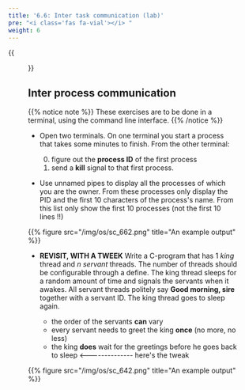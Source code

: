 ```yaml
---
title: '6.6: Inter task communication (lab)'
pre: "<i class='fas fa-vial'></i> "
weight: 6
---
```


{{<figure src="/img/os/header_communication.jpg" title="Source: G.I." >}}

## Inter process communication

{{% notice note %}}
These exercises are to be done in a terminal, using the command line interface.
{{% /notice %}}

* Open two terminals. On one terminal you start a process that takes some minutes to finish. From the other terminal:

  0. figure out the **process ID** of the first process
  0. send a **kill** signal to that first process.

* Use unnamed pipes to display all the processes of which you are the owner. From these processes only display the PID and the first 10 characters of the process's name. From this list only show the first 10 processes (not the first 10 lines !!)

{{% figure src="/img/os/sc_662.png" title="An example output" %}}

* **REVISIT, WITH A TWEEK** Write a C-program that has 1 *king* thread and *n* *servant* threads. The number of threads should be configurable through a define. The king thread sleeps for a random amount of time and signals the servants when it awakes. All servant threads politely say **Good morning, sire** together with a servant ID. The king thread goes to sleep again.

    * the order of the servants **can** vary
    * every servant needs to greet the king **once** (no more, no less)
    * the king **does** wait for the greetings before he goes back to sleep <-------------- here's the tweak

{{% figure src="/img/os/sc_642.png" title="An example output" %}}
